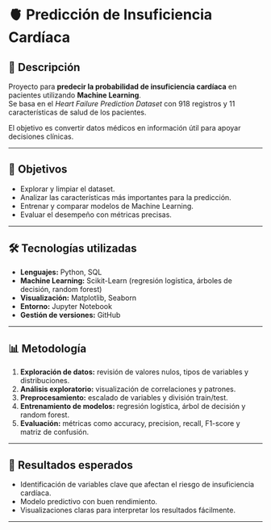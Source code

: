 # 🫀 Predicción de Insuficiencia Cardíaca  

## 📌 Descripción
Proyecto para **predecir la probabilidad de insuficiencia cardíaca** en pacientes utilizando **Machine Learning**.  
Se basa en el *Heart Failure Prediction Dataset* con 918 registros y 11 características de salud de los pacientes.  

El objetivo es convertir datos médicos en información útil para apoyar decisiones clínicas.  

---

## 🎯 Objetivos
- Explorar y limpiar el dataset.  
- Analizar las características más importantes para la predicción.  
- Entrenar y comparar modelos de Machine Learning.  
- Evaluar el desempeño con métricas precisas.  

---

## 🛠️ Tecnologías utilizadas
- **Lenguajes:** Python, SQL  
- **Machine Learning:** Scikit-Learn (regresión logística, árboles de decisión, random forest)  
- **Visualización:** Matplotlib, Seaborn  
- **Entorno:** Jupyter Notebook  
- **Gestión de versiones:** GitHub  

---

## 📊 Metodología
1. **Exploración de datos:** revisión de valores nulos, tipos de variables y distribuciones.  
2. **Análisis exploratorio:** visualización de correlaciones y patrones.  
3. **Preprocesamiento:** escalado de variables y división train/test.  
4. **Entrenamiento de modelos:** regresión logística, árbol de decisión y random forest.  
5. **Evaluación:** métricas como accuracy, precision, recall, F1-score y matriz de confusión.  

---

## 🚀 Resultados esperados
- Identificación de variables clave que afectan el riesgo de insuficiencia cardíaca.  
- Modelo predictivo con buen rendimiento.  
- Visualizaciones claras para interpretar los resultados fácilmente.  

---
